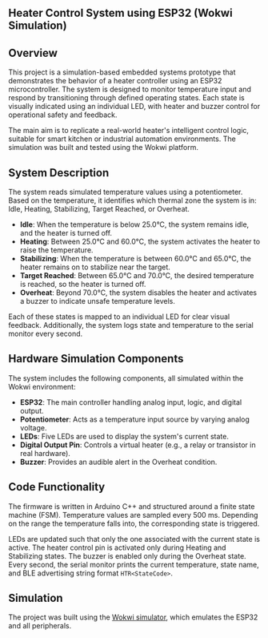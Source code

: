 
## Heater Control System using ESP32 (Wokwi Simulation)

## Overview

This project is a simulation-based embedded systems prototype that demonstrates the behavior of a heater controller using an ESP32 microcontroller. The system is designed to monitor temperature input and respond by transitioning through defined operating states. Each state is visually indicated using an individual LED, with heater and buzzer control for operational safety and feedback.

The main aim is to replicate a real-world heater's intelligent control logic, suitable for smart kitchen or industrial automation environments. The simulation was built and tested using the Wokwi platform.

## System Description

The system reads simulated temperature values using a potentiometer. Based on the temperature, it identifies which thermal zone the system is in: Idle, Heating, Stabilizing, Target Reached, or Overheat.

- **Idle**: When the temperature is below 25.0°C, the system remains idle, and the heater is turned off.
- **Heating**: Between 25.0°C and 60.0°C, the system activates the heater to raise the temperature.
- **Stabilizing**: When the temperature is between 60.0°C and 65.0°C, the heater remains on to stabilize near the target.
- **Target Reached**: Between 65.0°C and 70.0°C, the desired temperature is reached, so the heater is turned off.
- **Overheat**: Beyond 70.0°C, the system disables the heater and activates a buzzer to indicate unsafe temperature levels.

Each of these states is mapped to an individual LED for clear visual feedback. Additionally, the system logs state and temperature to the serial monitor every second.

## Hardware Simulation Components

The system includes the following components, all simulated within the Wokwi environment:

- **ESP32**: The main controller handling analog input, logic, and digital output.
- **Potentiometer**: Acts as a temperature input source by varying analog voltage.
- **LEDs**: Five LEDs are used to display the system's current state.
- **Digital Output Pin**: Controls a virtual heater (e.g., a relay or transistor in real hardware).
- **Buzzer**: Provides an audible alert in the Overheat condition.

## Code Functionality

The firmware is written in Arduino C++ and structured around a finite state machine (FSM). Temperature values are sampled every 500 ms. Depending on the range the temperature falls into, the corresponding state is triggered.

LEDs are updated such that only the one associated with the current state is active. The heater control pin is activated only during Heating and Stabilizing states. The buzzer is enabled only during the Overheat state. Every second, the serial monitor prints the current temperature, state name, and BLE advertising string format `HTR<StateCode>`.


## Simulation

The project was built using the [Wokwi simulator](https://wokwi.com/projects/436647292966195201), which emulates the ESP32 and all peripherals.
